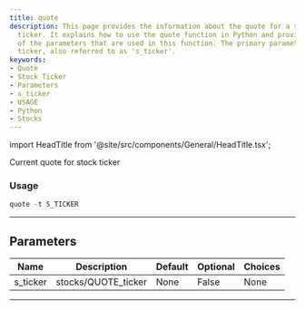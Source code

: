 ```yaml
---
title: quote
description: This page provides the information about the quote for a specific stock
  ticker. It explains how to use the quote function in Python and provides the details
  of the parameters that are used in this function. The primary parameter is the stock
  ticker, also referred to as 's_ticker'.
keywords:
- Quote
- Stock Ticker
- Parameters
- s_ticker
- USAGE
- Python
- Stocks
---
```


import HeadTitle from '@site/src/components/General/HeadTitle.tsx';

<HeadTitle title="quote - Stocks - Reference | OpenBB Terminal Docs" />

Current quote for stock ticker

### Usage

```python
quote -t S_TICKER
```

---

## Parameters

| Name | Description | Default | Optional | Choices |
| ---- | ----------- | ------- | -------- | ------- |
| s_ticker | stocks/QUOTE_ticker | None | False | None |

---
